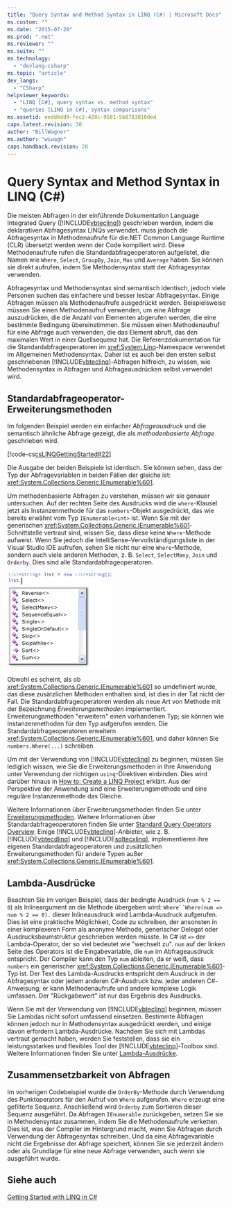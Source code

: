```yaml
---
title: "Query Syntax and Method Syntax in LINQ (C#) | Microsoft Docs"
ms.custom: ""
ms.date: "2015-07-20"
ms.prod: ".net"
ms.reviewer: ""
ms.suite: ""
ms.technology: 
  - "devlang-csharp"
ms.topic: "article"
dev_langs: 
  - "CSharp"
helpviewer_keywords: 
  - "LINQ [C#], query syntax vs. method syntax"
  - "queries [LINQ in C#], syntax comparisons"
ms.assetid: eedd6dd9-fec2-428c-9581-5b8783810ded
caps.latest.revision: 30
author: "BillWagner"
ms.author: "wiwagn"
caps.handback.revision: 28
---
```

# Query Syntax and Method Syntax in LINQ (C#)
Die meisten Abfragen in der einführende Dokumentation Language Integrated Query \([!INCLUDE[vbteclinq](../../../../csharp/includes/vbteclinq-md.md)]\) geschrieben werden, indem die deklarativen Abfragesyntax LINQs verwendet.  muss jedoch die Abfragesyntax in Methodenaufrufe für die.NET Common Language Runtime \(CLR\) übersetzt werden wenn der Code kompiliert wird.  Diese Methodenaufrufe rufen die Standardabfrageoperatoren aufgelistet, die Namen wie `Where`, `Select`, `GroupBy`, `Join`, `Max` und `Average` haben.  Sie können sie direkt aufrufen, indem Sie Methodensyntax statt der Abfragesyntax verwenden.  
  
 Abfragesyntax und Methodensyntax sind semantisch identisch, jedoch viele Personen suchen das einfachere und besser lesbar Abfragesyntax.  Einige Abfragen müssen als Methodenaufrufe ausgedrückt werden.  Beispielsweise müssen Sie einen Methodenaufruf verwenden, um eine Abfrage auszudrücken, die die Anzahl von Elementen abgerufen werden, die eine bestimmte Bedingung übereinstimmen.  Sie müssen einen Methodenaufruf für eine Abfrage auch verwenden, die das Element abruft, das den maximalen Wert in einer Quellsequenz hat.  Die Referenzdokumentation für die Standardabfrageoperatoren im <xref:System.Linq>\-Namespace verwendet im Allgemeinen Methodensyntax.  Daher ist es auch bei den ersten selbst geschriebenen [!INCLUDE[vbteclinq](../../../../csharp/includes/vbteclinq-md.md)]\-Abfragen hilfreich, zu wissen, wie Methodensyntax in Abfragen und Abfrageausdrücken selbst verwendet wird.  
  
## Standardabfrageoperator\-Erweiterungsmethoden  
 Im folgenden Beispiel werden ein einfacher *Abfrageausdruck* und die semantisch ähnliche Abfrage gezeigt, die als *methodenbasierte Abfrage* geschrieben wird.  
  
 [!code-cs[csLINQGettingStarted#22](../../../../csharp/programming-guide/concepts/linq/codesnippet/CSharp/query-syntax-and-method-syntax-in-linq_1.cs)]  
  
 Die Ausgabe der beiden Beispiele ist identisch.  Sie können sehen, dass der Typ der Abfragevariablen in beiden Fällen der gleiche ist: <xref:System.Collections.Generic.IEnumerable%601>.  
  
 Um methodenbasierte Abfragen zu verstehen, müssen wir sie genauer untersuchen.  Auf der rechten Seite des Ausdrucks wird die `where`\-Klausel jetzt als Instanzenmethode für das `numbers`\-Objekt ausgedrückt, das wie bereits erwähnt vom Typ `IEnumerable<int>` ist.  Wenn Sie mit der generischen <xref:System.Collections.Generic.IEnumerable%601>\-Schnittstelle vertraut sind, wissen Sie, dass diese keine `Where`\-Methode aufweist.  Wenn Sie jedoch die IntelliSense\-Vervollständigungsliste in der Visual Studio IDE aufrufen, sehen Sie nicht nur eine `Where`\-Methode, sondern auch viele anderen Methoden, z. B. `Select`, `SelectMany`, `Join` und `Orderby`.  Dies sind alle Standardabfrageoperatoren.  
  
 ![Standardabfrageoperatoren in Intellisense](../../../../csharp/programming-guide/concepts/linq/media/standardqueryops.png "StandardQueryOps")  
  
 Obwohl es scheint, als ob <xref:System.Collections.Generic.IEnumerable%601> so umdefiniert wurde, das diese zusätzlichen Methoden enthalten sind, ist dies in der Tat nicht der Fall.  Die Standardabfrageoperatoren werden als neue Art von Methode mit der Bezeichnung *Erweiterungsmethoden* implementiert.  Erweiterungsmethoden "erweitern" einen vorhandenen Typ; sie können wie Instanzenmethoden für den Typ aufgerufen werden.  Die Standardabfrageoperatoren erweitern <xref:System.Collections.Generic.IEnumerable%601>, und daher können Sie  `numbers.Where(...)` schreiben.  
  
 Um mit der Verwendung von [!INCLUDE[vbteclinq](../../../../csharp/includes/vbteclinq-md.md)] zu beginnen, müssen Sie lediglich wissen, wie Sie die Erweiterungsmethoden in Ihre Anwendung unter Verwendung der richtigen `using`\-Direktiven einbinden.  Dies wird darüber hinaus in [How to: Create a LINQ Project](../Topic/How%20to:%20Create%20a%20LINQ%20Project.md) erklärt.  Aus der Perspektive der Anwendung sind eine Erweiterungsmethode und eine reguläre Instanzenmethode das Gleiche.  
  
 Weitere Informationen über Erweiterungsmethoden finden Sie unter [Erweiterungsmethoden](../../../../csharp/programming-guide/classes-and-structs/extension-methods.md).  Weitere Informationen über Standardabfrageoperatoren finden Sie unter [Standard Query Operators Overview](../../../../visual-basic/programming-guide/concepts/linq/standard-query-operators-overview.md).  Einige [!INCLUDE[vbteclinq](../../../../csharp/includes/vbteclinq-md.md)]\-Anbieter, wie z. B. [!INCLUDE[vbtecdlinq](../../../../csharp/includes/vbtecdlinq-md.md)] und [!INCLUDE[sqltecxlinq](../../../../csharp/programming-guide/concepts/linq/includes/sqltecxlinq-md.md)], implementieren ihre eigenen Standardabfrageoperatoren und zusätzlichen Erweiterungsmethoden für andere Typen außer <xref:System.Collections.Generic.IEnumerable%601>.  
  
## Lambda\-Ausdrücke  
 Beachten Sie im vorigen Beispiel, dass der bedingte Ausdruck \(`num % 2 == 0`\) als Inlineargument an die Methode übergeben wird: `Where``Where(num => num % 2 == 0).` dieser Inlineausdruck wird Lambda\-Ausdruck aufgerufen.  Dies ist eine praktische Möglichkeit, Code zu schreiben, der ansonsten in einer komplexeren Form als anonyme Methode, generischer Delegat oder Ausdrucksbaumstruktur geschrieben werden müsste.  In C\# ist `=>` der Lambda\-Operator, der so viel bedeutet wie "wechselt zu".  `num` auf der linken Seite des Operators ist die Eingabevariable, die `num` im Abfrageausdruck entspricht.  Der Compiler kann den Typ `num` ableiten, da er weiß, dass `numbers` ein generischer <xref:System.Collections.Generic.IEnumerable%601>\-Typ ist.  Der Text des Lambda\-Ausdrucks entspricht dem Ausdruck in der Abfragesyntax oder jedem anderen C\#\-Ausdruck bzw. jeder anderen C\#\-Anweisung; er kann Methodenaufrufe und andere komplexe Logik umfassen.  Der "Rückgabewert" ist nur das Ergebnis des Ausdrucks.  
  
 Wenn Sie mit der Verwendung von [!INCLUDE[vbteclinq](../../../../csharp/includes/vbteclinq-md.md)] beginnen, müssen Sie Lambdas nicht sofort umfassend einsetzen.  Bestimmte Abfragen können jedoch nur in Methodensyntax ausgedrückt werden, und einige davon erfordern Lambda\-Ausdrücke.  Nachdem Sie sich mit Lambdas vertraut gemacht haben, werden Sie feststellen, dass sie ein leistungsstarkes und flexibles Tool der [!INCLUDE[vbteclinq](../../../../csharp/includes/vbteclinq-md.md)]\-Toolbox sind.  Weitere Informationen finden Sie unter [Lambda\-Ausdrücke](../../../../csharp/programming-guide/statements-expressions-operators/lambda-expressions.md).  
  
## Zusammensetzbarkeit von Abfragen  
 Im vorherigen Codebeispiel wurde die `OrderBy`\-Methode durch Verwendung des Punktoperators für den Aufruf von `Where` aufgerufen.  `Where` erzeugt eine gefilterte Sequenz. Anschließend wird `Orderby` zum Sortieren dieser Sequenz ausgeführt.  Da Abfragen `IEnumerable` zurückgeben, setzen Sie sie in Methodensyntax zusammen, indem Sie die Methodenaufrufe verketten.  Dies ist, was der Compiler im Hintergrund macht, wenn Sie Abfragen durch Verwendung der Abfragesyntax schreiben.  Und da eine Abfragevariable nicht die Ergebnisse der Abfrage speichert, können Sie sie jederzeit ändern oder als Grundlage für eine neue Abfrage verwenden, auch wenn sie ausgeführt wurde.  
  
## Siehe auch  
 [Getting Started with LINQ in C\#](../../../../csharp/programming-guide/concepts/linq/getting-started-with-linq.md)
